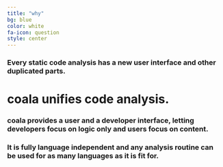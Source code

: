 ```yaml
---
title: "why"
bg: blue
color: white
fa-icon: question
style: center
---
```


### Every static code analysis has a new user interface and other duplicated parts.

# coala unifies code analysis.

### coala provides a user and a developer interface, letting developers focus on logic only and users focus on content.

### It is fully language independent and any analysis routine can be used for as many languages as it is fit for.
